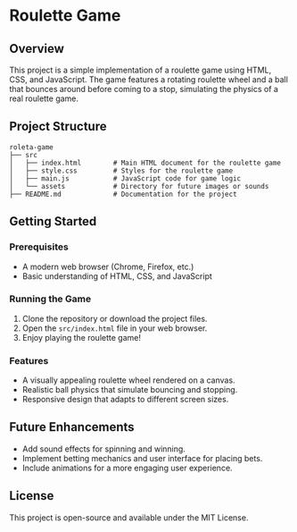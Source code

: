 # Roulette Game

## Overview
This project is a simple implementation of a roulette game using HTML, CSS, and JavaScript. The game features a rotating roulette wheel and a ball that bounces around before coming to a stop, simulating the physics of a real roulette game.

## Project Structure
```
roleta-game
├── src
│   ├── index.html        # Main HTML document for the roulette game
│   ├── style.css         # Styles for the roulette game
│   ├── main.js           # JavaScript code for game logic
│   └── assets            # Directory for future images or sounds
├── README.md             # Documentation for the project
```

## Getting Started

### Prerequisites
- A modern web browser (Chrome, Firefox, etc.)
- Basic understanding of HTML, CSS, and JavaScript

### Running the Game
1. Clone the repository or download the project files.
2. Open the `src/index.html` file in your web browser.
3. Enjoy playing the roulette game!

### Features
- A visually appealing roulette wheel rendered on a canvas.
- Realistic ball physics that simulate bouncing and stopping.
- Responsive design that adapts to different screen sizes.

## Future Enhancements
- Add sound effects for spinning and winning.
- Implement betting mechanics and user interface for placing bets.
- Include animations for a more engaging user experience.

## License
This project is open-source and available under the MIT License.